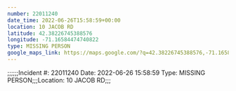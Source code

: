 ```yaml
---
number: 22011240
date_time: 2022-06-26T15:58:59+00:00
location: 10 JACOB RD
latitude: 42.38226745388576
longitude: -71.16584474740822
type: MISSING PERSON
google_maps_link: https://maps.google.com/?q=42.38226745388576,-71.16584474740822
---
```


;;;;;;Incident #: 22011240  Date: 2022-06-26 15:58:59   Type: MISSING PERSON;;;Location: 10 JACOB RD;;;
